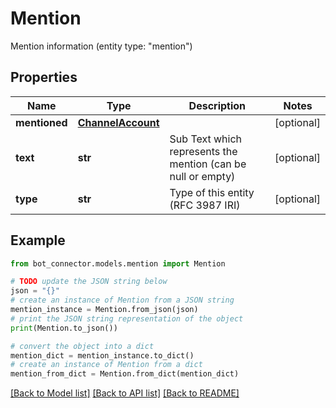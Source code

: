 # Mention

Mention information (entity type: \"mention\")

## Properties

Name | Type | Description | Notes
------------ | ------------- | ------------- | -------------
**mentioned** | [**ChannelAccount**](ChannelAccount.md) |  | [optional] 
**text** | **str** | Sub Text which represents the mention (can be null or empty) | [optional] 
**type** | **str** | Type of this entity (RFC 3987 IRI) | [optional] 

## Example

```python
from bot_connector.models.mention import Mention

# TODO update the JSON string below
json = "{}"
# create an instance of Mention from a JSON string
mention_instance = Mention.from_json(json)
# print the JSON string representation of the object
print(Mention.to_json())

# convert the object into a dict
mention_dict = mention_instance.to_dict()
# create an instance of Mention from a dict
mention_from_dict = Mention.from_dict(mention_dict)
```
[[Back to Model list]](../README.md#documentation-for-models) [[Back to API list]](../README.md#documentation-for-api-endpoints) [[Back to README]](../README.md)


